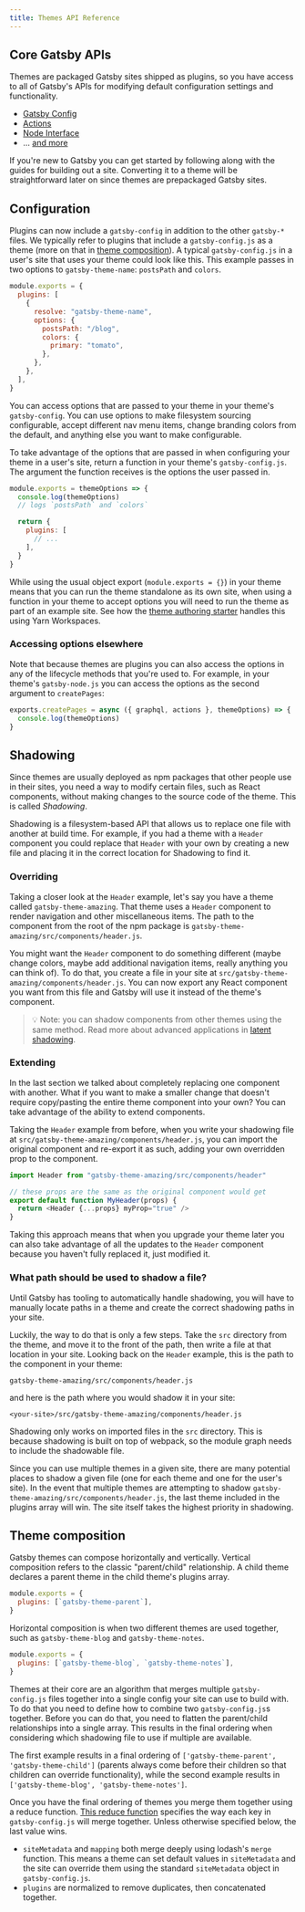 ```yaml
---
title: Themes API Reference
---
```


## Core Gatsby APIs

Themes are packaged Gatsby sites shipped as plugins, so you have access to all of Gatsby's APIs for modifying default configuration settings and functionality.

- [Gatsby Config](https://www.gatsbyjs.org/docs/gatsby-config/)
- [Actions](https://www.gatsbyjs.org/docs/actions/)
- [Node Interface](https://www.gatsbyjs.org/docs/node-interface/)
- ... [and more](https://www.gatsbyjs.org/docs/api-specification/)

If you're new to Gatsby you can get started by following along with the guides for building out a site. Converting it to a theme will be straightforward later on since themes are prepackaged Gatsby sites.

## Configuration

Plugins can now include a `gatsby-config` in addition to the other `gatsby-*` files. We typically refer to plugins that include a `gatsby-config.js` as a theme (more on that in [theme composition](#theme-composition)). A typical `gatsby-config.js` in a user's site that uses your theme could look like this. This example passes in two options to `gatsby-theme-name`: `postsPath` and `colors`.

```js:title=gatsby-config.js
module.exports = {
  plugins: [
    {
      resolve: "gatsby-theme-name",
      options: {
        postsPath: "/blog",
        colors: {
          primary: "tomato",
        },
      },
    },
  ],
}
```

You can access options that are passed to your theme in your theme's `gatsby-config`. You can use options to make filesystem sourcing configurable, accept different nav menu items, change branding colors from the default, and anything else you want to make configurable.

To take advantage of the options that are passed in when configuring your theme in a user's site, return a function in your theme's `gatsby-config.js`. The argument the function receives is the options the user passed in.

```js:title=gatsby-config.js
module.exports = themeOptions => {
  console.log(themeOptions)
  // logs `postsPath` and `colors`

  return {
    plugins: [
      // ...
    ],
  }
}
```

While using the usual object export (`module.exports = {}`) in your theme means that you can run the theme standalone as its own site, when using a function in your theme to accept options you will need to run the theme as part of an example site. See how the [theme authoring starter](https://github.com/gatsbyjs/gatsby-starter-theme-workspace) handles this using Yarn Workspaces.

### Accessing options elsewhere

Note that because themes are plugins you can also access the options in any of the lifecycle methods that you're used to. For example, in your theme's `gatsby-node.js` you can access the options as the second argument to `createPages`:

```js:title=gatsby-node.js
exports.createPages = async ({ graphql, actions }, themeOptions) => {
  console.log(themeOptions)
}
```

## Shadowing

Since themes are usually deployed as npm packages that other people use in their sites, you need a way to modify certain files, such as React components, without making changes to the source code of the theme. This is called _Shadowing_.

Shadowing is a filesystem-based API that allows us to replace one file with another at build time. For example, if you had a theme with a `Header` component you could replace that `Header` with your own by creating a new file and placing it in the correct location for Shadowing to find it.

### Overriding

Taking a closer look at the `Header` example, let's say you have a theme called `gatsby-theme-amazing`. That theme uses a `Header` component to render navigation and other miscellaneous items. The path to the component from the root of the npm package is `gatsby-theme-amazing/src/components/header.js`.

You might want the `Header` component to do something different (maybe change colors, maybe add additional navigation items, really anything you can think of). To do that, you create a file in your site at `src/gatsby-theme-amazing/components/header.js`. You can now export any React component you want from this file and Gatsby will use it instead of the theme's component.

> 💡 Note: you can shadow components from other themes using the same method. Read more about advanced applications in [latent shadowing](https://johno.com/latent-component-shadowing).

### Extending

In the last section we talked about completely replacing one component with another. What if you want to make a smaller change that doesn't require copy/pasting the entire theme component into your own? You can take advantage of the ability to extend components.

Taking the `Header` example from before, when you write your shadowing file at `src/gatsby-theme-amazing/components/header.js`, you can import the original component and re-export it as such, adding your own overridden prop to the component.

```js
import Header from "gatsby-theme-amazing/src/components/header"

// these props are the same as the original component would get
export default function MyHeader(props) {
  return <Header {...props} myProp="true" />
}
```

Taking this approach means that when you upgrade your theme later you can also take advantage of all the updates to the `Header` component because you haven't fully replaced it, just modified it.

### What path should be used to shadow a file?

Until Gatsby has tooling to automatically handle shadowing, you will have to manually locate paths in a theme and create the correct shadowing paths in your site.

Luckily, the way to do that is only a few steps. Take the `src` directory from the theme, and move it to the front of the path, then write a file at that location in your site. Looking back on the `Header` example, this is the path to the component in your theme:

```text
gatsby-theme-amazing/src/components/header.js
```

and here is the path where you would shadow it in your site:

```text
<your-site>/src/gatsby-theme-amazing/components/header.js
```

Shadowing only works on imported files in the `src` directory. This is because shadowing is built on top of webpack, so the module graph needs to include the shadowable file.

Since you can use multiple themes in a given site, there are many potential places to shadow a given file (one for each theme and one for the user's site). In the event that multiple themes are attempting to shadow `gatsby-theme-amazing/src/components/header.js`, the last theme included in the plugins array will win. The site itself takes the highest priority in shadowing.

## Theme composition

Gatsby themes can compose horizontally and vertically. Vertical composition refers to the classic "parent/child" relationship. A child theme declares a parent theme in the child theme's plugins array.

```js:title=gatsby-theme-child/gatsby-config.js
module.exports = {
  plugins: [`gatsby-theme-parent`],
}
```

Horizontal composition is when two different themes are used together, such as `gatsby-theme-blog` and `gatsby-theme-notes`.

```js:title=my-site/gatsby-config.js
module.exports = {
  plugins: [`gatsby-theme-blog`, `gatsby-theme-notes`],
}
```

Themes at their core are an algorithm that merges multiple `gatsby-config.js` files together into a single config your site can use to build with. To do that you need to define how to combine two `gatsby-config.js`s together. Before you can do that, you need to flatten the parent/child relationships into a single array. This results in the final ordering when considering which shadowing file to use if multiple are available.

The first example results in a final ordering of `['gatsby-theme-parent', 'gatsby-theme-child']` (parents always come before their children so that children can override functionality), while the second example results in `['gatsby-theme-blog', 'gatsby-theme-notes']`.

Once you have the final ordering of themes you merge them together using a reduce function. [This reduce function](https://github.com/gatsbyjs/gatsby/blob/master/packages/gatsby/src/utils/merge-gatsby-config.js) specifies the way each key in `gatsby-config.js` will merge together. Unless otherwise specified below, the last value wins.

- `siteMetadata` and `mapping` both merge deeply using lodash's `merge` function. This means a theme can set default values in `siteMetadata` and the site can override them using the standard `siteMetadata` object in `gatsby-config.js`.
- `plugins` are normalized to remove duplicates, then concatenated together.

